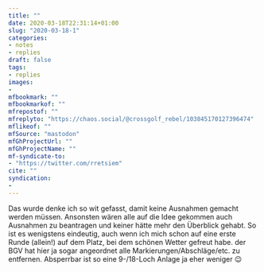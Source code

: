 ```yaml
---
title: ""
date: 2020-03-18T22:31:14+01:00
slug: "2020-03-18-1"
categories:
- notes
- replies
draft: false
tags:
- replies
images:
-
mfbookmark: ""
mfbookmarkof: ""
mfrepostof: ""
mfreplyto: "https://chaos.social/@crossgolf_rebel/103845170127396474"
mflikeof: ""
mfSource: "mastodon"
mfGhProjectUrl: ""
mfGhProjectName: ""
mf-syndicate-to:
- "https://twitter.com/rretsiem"
cite: ""
syndication:
-
---
```


Das wurde denke ich so wit gefasst, damit keine Ausnahmen gemacht werden müssen. Ansonsten wären alle auf die Idee gekommen auch Ausnahmen zu beantragen und keiner hätte mehr den Überblick gehabt.
So ist es wenigstens eindeutig, auch wenn ich mich schon auf eine erste Runde (allein!) auf dem Platz, bei dem schönen Wetter gefreut habe. der BGV hat hier ja sogar angeordnet alle Markierungen/Abschläge/etc. zu entfernen. Absperrbar ist so eine 9-/18-Loch Anlage ja eher weniger :wink: